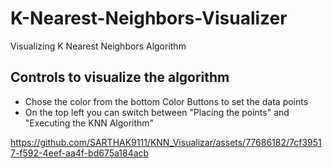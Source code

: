 # K-Nearest-Neighbors-Visualizer
Visualizing K Nearest Neighbors Algorithm

## Controls to visualize the algorithm
- Chose the color from the bottom Color Buttons to set the data points
- On the top left you can switch between "Placing the points" and "Executing the KNN Algorithm"

https://github.com/SARTHAK9111/KNN_Visualizar/assets/77686182/7cf39517-f592-4eef-aa4f-bd675a184acb

